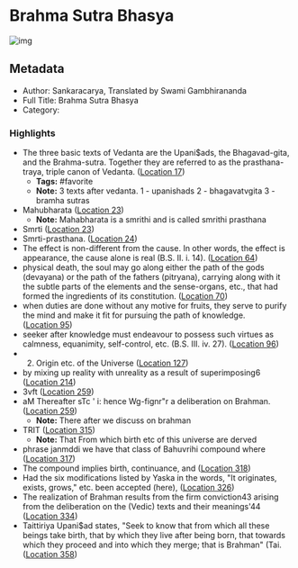 # Brahma Sutra Bhasya

![img](https://m.media-amazon.com/images/I/41-tsGvyLZL._SY160.jpg)

## Metadata

- Author: Sankaracarya, Translated by Swami Gambhirananda
- Full Title: Brahma Sutra Bhasya
- Category: 

### Highlights

- The three basic texts of Vedanta are the Upani$ads, the Bhagavad-gita, and the Brahma-sutra. Together they are referred to as the prasthana-traya, triple canon of Vedanta. ([Location 17](https://readwise.io/to_kindle?action=open&asin=B00CGYK04Y&location=17))
  - **Tags:** #favorite
  - **Note:** 3 texts after vedanta.
    1 - upanishads
    2 - bhagavatvgita
    3 - bramha sutras
- Mahubharata ([Location 23](https://readwise.io/to_kindle?action=open&asin=B00CGYK04Y&location=23))
  - **Note:** Mahabharata is a smrithi and is called smrithi prasthana
- Smrti ([Location 23](https://readwise.io/to_kindle?action=open&asin=B00CGYK04Y&location=23))
- Smrti-prasthana. ([Location 24](https://readwise.io/to_kindle?action=open&asin=B00CGYK04Y&location=24))
- The effect is non-different from the cause. In other words, the effect is appearance, the cause alone is real (B.S. II. i. 14). ([Location 64](https://readwise.io/to_kindle?action=open&asin=B00CGYK04Y&location=64))
- physical death, the soul may go along either the path of the gods (devayana) or the path of the fathers (pitryana), carrying along with it the subtle parts of the elements and the sense-organs, etc., that had formed the ingredients of its constitution. ([Location 70](https://readwise.io/to_kindle?action=open&asin=B00CGYK04Y&location=70))
- when duties are done without any motive for fruits, they serve to purify the mind and make it fit for pursuing the path of knowledge. ([Location 95](https://readwise.io/to_kindle?action=open&asin=B00CGYK04Y&location=95))
- seeker after knowledge must endeavour to possess such virtues as calmness, equanimity, self-control, etc. (B.S. III. iv. 27). ([Location 96](https://readwise.io/to_kindle?action=open&asin=B00CGYK04Y&location=96))
- 2. Origin etc. of the Universe ([Location 127](https://readwise.io/to_kindle?action=open&asin=B00CGYK04Y&location=127))
- by mixing up reality with unreality as a result of superimposing6 ([Location 214](https://readwise.io/to_kindle?action=open&asin=B00CGYK04Y&location=214))
- 3vft ([Location 259](https://readwise.io/to_kindle?action=open&asin=B00CGYK04Y&location=259))
- aM Thereafter sTc ' i: hence Wg-fignr"r a deliberation on Brahman. ([Location 259](https://readwise.io/to_kindle?action=open&asin=B00CGYK04Y&location=259))
  - **Note:** There after we discuss on brahman
- TRIT ([Location 315](https://readwise.io/to_kindle?action=open&asin=B00CGYK04Y&location=315))
  - **Note:** That From which birth etc of this universe are derved
- phrase janmddi we have that class of Bahuvrihi compound where ([Location 317](https://readwise.io/to_kindle?action=open&asin=B00CGYK04Y&location=317))
- The compound implies birth, continuance, and ([Location 318](https://readwise.io/to_kindle?action=open&asin=B00CGYK04Y&location=318))
- Had the six modifications listed by Yaska in the words, "It originates, exists, grows," etc. been accepted (here), ([Location 326](https://readwise.io/to_kindle?action=open&asin=B00CGYK04Y&location=326))
- The realization of Brahman results from the firm conviction43 arising from the deliberation on the (Vedic) texts and their meanings'44 ([Location 334](https://readwise.io/to_kindle?action=open&asin=B00CGYK04Y&location=334))
- Taittiriya Upani$ad states, "Seek to know that from which all these beings take birth, that by which they live after being born, that towards which they proceed and into which they merge; that is Brahman" (Tai. ([Location 358](https://readwise.io/to_kindle?action=open&asin=B00CGYK04Y&location=358))
